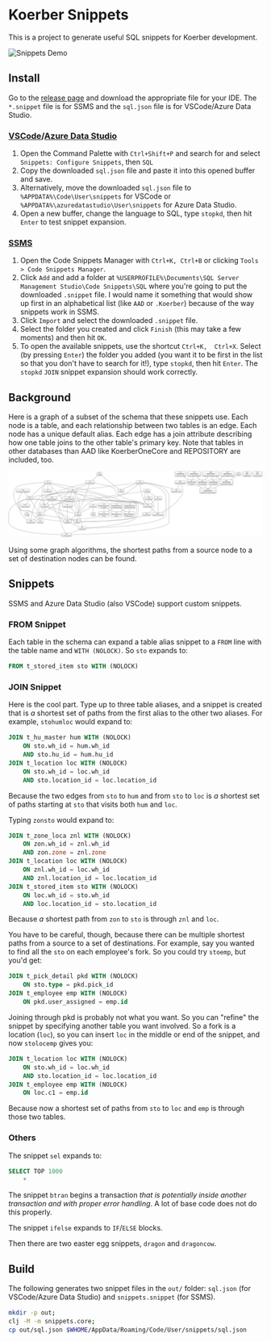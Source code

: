 # Koerber Snippets

This is a project to generate useful SQL snippets for Koerber development.

![Snippets Demo](demo.gif)

## Install

Go to the [release page](https://github.com/derekvance21/koerber-snippets/releases) and download the appropriate file for your IDE. The `*.snippet` file is for SSMS and the `sql.json` file is for VSCode/Azure Data Studio.

### [VSCode](https://code.visualstudio.com/docs/editor/userdefinedsnippets)/[Azure Data Studio](https://learn.microsoft.com/en-us/azure-data-studio/code-snippets#creating-sql-code-snippets)

1. Open the Command Palette with `Ctrl+Shift+P` and search for and select `Snippets: Configure Snippets`, then `SQL`
2. Copy the downloaded `sql.json` file and paste it into this opened buffer and save.
3. Alternatively, move the downloaded `sql.json` file to `%APPDATA%\Code\User\snippets` for VSCode or `%APPDATA%\azuredatastudio\User\snippets` for Azure Data Studio.
4. Open a new buffer, change the language to SQL, type `stopkd`, then hit `Enter` to test snippet expansion.

### [SSMS](https://learn.microsoft.com/en-us/sql/ssms/scripting/add-transact-sql-snippets?view=sql-server-ver16)

1. Open the Code Snippets Manager with `Ctrl+K, Ctrl+B` or clicking `Tools > Code Snippets Manager`.
2. Click `Add` and add a folder at `%USERPROFILE%\Documents\SQL Server Management Studio\Code Snippets\SQL` where you're going to put the downloaded `.snippet` file. I would name it something that would show up first in an alphabetical list (like `AAD` or `.Koerber`) because of the way snippets work in SSMS.
3. Click `Import` and select the downloaded `.snippet` file. 
4. Select the folder you created and click `Finish` (this may take a few moments) and then hit `OK`.
5. To open the available snippets, use the shortcut `Ctrl+K,  Ctrl+X`. Select (by pressing `Enter`) the folder you added (you want it to be first in the list so that you don't have to search for it!), type `stopkd`, then hit `Enter`. The `stopkd` `JOIN` snippet expansion should work correctly.

## Background

Here is a graph of a subset of the schema that these snippets use. Each node is a table, and each relationship between two tables is an edge. Each node has a unique default alias. Each edge has a join attribute describing how one table joins to the other table's primary key. Note that tables in other databases than AAD like KoerberOneCore and REPOSITORY are included, too.

![Schema as a graph](schema.png)

Using some graph algorithms, the shortest paths from a source node to a set of destination nodes can be found.

## Snippets

SSMS and Azure Data Studio (also VSCode) support custom snippets.

### FROM Snippet

Each table in the schema can expand a table alias snippet to a `FROM` line with the table name and `WITH (NOLOCK)`. So `sto` expands to:
```sql
FROM t_stored_item sto WITH (NOLOCK)
```

### JOIN Snippet

Here is the cool part. Type up to three table aliases, and a snippet is created that is *a* shortest set of paths from the first alias to the other two aliases. For example, `stohumloc` would expand to:
```sql
JOIN t_hu_master hum WITH (NOLOCK)
	ON sto.wh_id = hum.wh_id
	AND sto.hu_id = hum.hu_id
JOIN t_location loc WITH (NOLOCK)
	ON sto.wh_id = loc.wh_id
	AND sto.location_id = loc.location_id
```
Because the two edges from `sto` to `hum` and from `sto` to `loc` is *a* shortest set of paths starting at `sto` that visits both `hum` and `loc`.

Typing `zonsto` would expand to:
```sql
JOIN t_zone_loca znl WITH (NOLOCK)
	ON zon.wh_id = znl.wh_id
	AND zon.zone = znl.zone
JOIN t_location loc WITH (NOLOCK)
	ON znl.wh_id = loc.wh_id
	AND znl.location_id = loc.location_id
JOIN t_stored_item sto WITH (NOLOCK)
	ON loc.wh_id = sto.wh_id
	AND loc.location_id = sto.location_id
```
Because *a* shortest path from `zon` to `sto` is through `znl` and `loc`.

You have to be careful, though, because there can be multiple shortest paths from a source to a set of destinations. For example, say you wanted to find all the `sto` on each employee's fork. So you could try `stoemp`, but you'd get:
```sql
JOIN t_pick_detail pkd WITH (NOLOCK)
	ON sto.type = pkd.pick_id
JOIN t_employee emp WITH (NOLOCK)
	ON pkd.user_assigned = emp.id
```
Joining through pkd is probably not what you want. So you can "refine" the snippet by specifying another table you want involved. So a fork is a location (`loc`), so you can insert `loc` in the middle or end of the snippet, and now `stolocemp` gives you:
```sql
JOIN t_location loc WITH (NOLOCK)
	ON sto.wh_id = loc.wh_id
	AND sto.location_id = loc.location_id
JOIN t_employee emp WITH (NOLOCK)
	ON loc.c1 = emp.id
```
Because now a shortest set of paths from `sto` to `loc` and `emp` is through those two tables.

### Others

The snippet `sel` expands to:
```sql
SELECT TOP 1000
	*
```

The snippet `btran` begins a transaction *that is potentially inside another transaction and with proper error handling*. A lot of base code does not do this properly.

The snippet `ifelse` expands to `IF`/`ELSE` blocks.

Then there are two easter egg snippets, `dragon` and `dragoncow`.

## Build

The following generates two snippet files in the `out/` folder: `sql.json` (for VSCode/Azure Data Studio) and `snippets.snippet` (for SSMS).
```sh
mkdir -p out;
clj -M -m snippets.core;
cp out/sql.json $WHOME/AppData/Roaming/Code/User/snippets/sql.json
```

